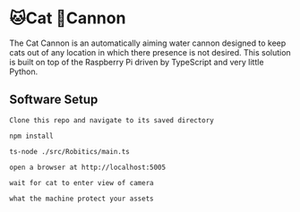 # 🐱Cat 🔫Cannon

The Cat Cannon is an automatically aiming water cannon designed to keep cats out of any location in which there presence is not desired. This solution is built on top of the Raspberry Pi driven by TypeScript and very little Python.

## Software Setup

    Clone this repo and navigate to its saved directory

    npm install

    ts-node ./src/Robitics/main.ts

    open a browser at http://localhost:5005

    wait for cat to enter view of camera

    what the machine protect your assets


